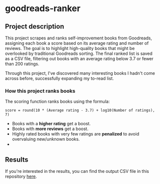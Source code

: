 # goodreads-ranker

## Project description

This project scrapes and ranks self-improvement books from Goodreads, assigning each book a score based on its average rating and number of reviews. The goal is to highlight high-quality books that might be overlooked by traditional Goodreads sorting. The final ranked list is saved as a CSV file, filtering out books with an average rating below 3.7 or fewer than 200 ratings.

Through this project, I've discovered many interesting books I hadn't come across before, successfully expanding my to-read list.

### How this project ranks books
The scoring function ranks books using the formula:

`score = round(10 * (Average rating - 3.7) + log10(Number of ratings), 7)`
- Books with a **higher rating** get a boost.
- Books with **more reviews** get a boost.
- Highly rated books with very few ratings are **penalized** to avoid overvaluing new/unknown books.
- 
## Results
If you're interested in the results, you can find the output CSV file in this repository [here](https://github.com/Lushtrii/goodreads-ranker/blob/main/example_data/scored_book_data.csv).
